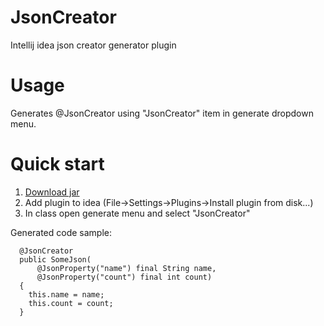# JsonCreator
Intellij idea json creator generator plugin

# Usage
Generates @JsonCreator using "JsonCreator" item in generate dropdown menu.

# Quick start
1. [Download jar](https://github.com/volkov/jsoncreator/releases/download/0.2/jsoncreator.jar)
1. Add plugin to idea (File->Settings->Plugins->Install plugin from disk...)
1. In class open generate menu and select "JsonCreator" 


Generated code sample:
```
  @JsonCreator
  public SomeJson(
      @JsonProperty("name") final String name,
      @JsonProperty("count") final int count)
  {
    this.name = name;
    this.count = count;
  }
```
